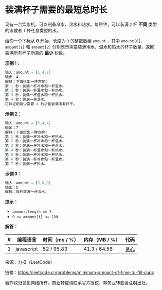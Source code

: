 # 装满杯子需要的最短总时长

现有一台饮水机，可以制备冷水、温水和热水。每秒钟，可以装满 `2` 杯 **不同** 类型的水或者 `1` 杯任意类型的水。

给你一个下标从 **0** 开始、长度为 `3` 的整数数组 `amount` ，其中 `amount[0]`、`amount[1]` 和 `amount[2]` 分别表示需要装满冷水、温水和热水的杯子数量。返回装满所有杯子所需的 **最少** 秒数。

**示例 1：**

``` javascript
输入：amount = [1,4,2]
输出：4
解释：下面给出一种方案：
第 1 秒：装满一杯冷水和一杯温水。
第 2 秒：装满一杯温水和一杯热水。
第 3 秒：装满一杯温水和一杯热水。
第 4 秒：装满一杯温水。
可以证明最少需要 4 秒才能装满所有杯子。
```

**示例 2：**

``` javascript
输入：amount = [5,4,4]
输出：7
解释：下面给出一种方案：
第 1 秒：装满一杯冷水和一杯热水。
第 2 秒：装满一杯冷水和一杯温水。
第 3 秒：装满一杯冷水和一杯温水。
第 4 秒：装满一杯温水和一杯热水。
第 5 秒：装满一杯冷水和一杯热水。
第 6 秒：装满一杯冷水和一杯温水。
第 7 秒：装满一杯热水。
```

**示例 3：**

``` javascript
输入：amount = [5,0,0]
输出：5
解释：每秒装满一杯冷水。
```

**提示：**

- `amount.length == 3`
- `0 <= amount[i] <= 100`

**解答：**

**#**|**编程语言**|**时间（ms / %）**|**内存（MB / %）**|**代码**
--|--|--|--|--
1|javascript|52 / 95.83|41.3 / 64.58|[贪心](./javascript/ac_v1.js)

来源：力扣（LeetCode）

链接：https://leetcode.cn/problems/minimum-amount-of-time-to-fill-cups

著作权归领扣网络所有。商业转载请联系官方授权，非商业转载请注明出处。
